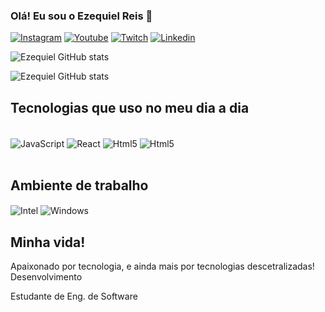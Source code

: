 ### Olá! Eu sou o Ezequiel Reis 🖖

[![Instagram](https://img.shields.io/badge/Instagram-E4405F?style=for-the-badge&logo=instagram&logoColor=white)](https://www.instagram.com/ezequielreisp/)
[![Youtube](https://img.shields.io/badge/YouTube-FF0000?style=for-the-badge&logo=youtube&logoColor=white)](https://www.youtube.com/channel/UCrky41qR42xsKmE-perCUrQ)
[![Twitch](https://img.shields.io/badge/Twitch-9146FF?style=for-the-badge&logo=twitch&logoColor=white)](https://www.twitch.tv/igorito01_)
[![Linkedin](https://img.shields.io/badge/LinkedIn-0077B5?style=for-the-badge&logo=linkedin&logoColor=white)](https://www.linkedin.com/in/ezequielreisp/)


![Ezequiel GitHub stats](https://github-readme-stats.vercel.app/api?username=EzequielPrado&show_icons=true&theme=radical)


![Ezequiel GitHub stats](https://github-readme-stats.vercel.app/api/top-langs/?username=EzequielPrado&theme=blue-green)

## Tecnologias que uso no meu dia a dia

<div styles="display: inline_block"><br/>
  <img align="center" alt="JavaScript" src="https://img.shields.io/badge/JavaScript-F7DF1E?style=for-the-badge&logo=javascript&logoColor=black">
  <img align="center" alt="React" src="https://img.shields.io/badge/React_Native-20232A?style=for-the-badge&logo=react&logoColor=61DAFB">
  <img align="center" alt="Html5" src="https://img.shields.io/badge/HTML5-E34F26?style=for-the-badge&logo=html5&logoColor=white">
  <img align="center" alt="Html5" src="https://img.shields.io/badge/CSS3-1572B6?style=for-the-badge&logo=css3&logoColor=white">
</div><br/>

## Ambiente de trabalho

<img align="center" alt="Intel" src="https://img.shields.io/badge/Intel-Core_i5_7200U-0071C5?style=for-the-badge&logo=intel&logoColor=white">
<img align="center" alt="Windows" src="https://img.shields.io/badge/Windows-ACER_Aspire_3-0078D6?style=for-the-badge&logo=windows&logoColor=white">

## Minha vida!

Apaixonado por tecnologia, e ainda mais por tecnologias descetralizadas! Desenvolvimento 

Estudante de Eng. de Software




